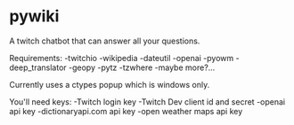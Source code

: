 # pywiki
A twitch chatbot that can answer all your questions.

Requirements:
  -twitchio
  -wikipedia
  -dateutil
  -openai
  -pyowm
  -deep_translator
  -geopy
  -pytz
  -tzwhere
  -maybe more?...
  
Currently uses a ctypes popup which is windows only.

You'll need keys:
  -Twitch login key
  -Twitch Dev client id and secret
  -openai api key
  -dictionaryapi.com api key
  -open weather maps api key
